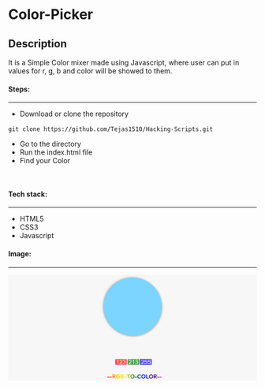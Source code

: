 # Color-Picker

## Description
It is a Simple Color mixer made using Javascript, where user can put in values for r, g, b and color will be showed to them.

#### Steps:
---

- Download or clone the repository
```
git clone https://github.com/Tejas1510/Hacking-Scripts.git
```
- Go to the directory
- Run the index.html file
- Find your Color

<br/>

#### Tech stack:
---
- HTML5
- CSS3
- Javascript

#### Image:
---

![Color](images/ss.png)

